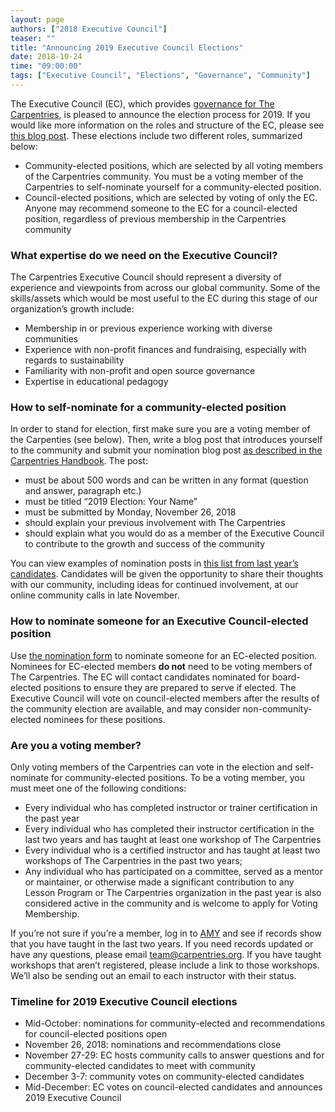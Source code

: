 ```yaml
---
layout: page
authors: ["2018 Executive Council"]
teaser: ""
title: "Announcing 2019 Executive Council Elections"
date: 2018-10-24
time: "09:00:00"
tags: ["Executive Council", "Elections", "Governance", "Community"]
---
```


The Executive Council (EC), which provides  [governance for The Carpentries](http://static.carpentries.org/governance/), is pleased to announce the election process for 2019. 
If you would like more information on the roles and structure of the EC, please see [this blog post](https://carpentries.org/blog/2018/09/executive-committee-structure/). These elections include two different
roles, summarized below:
- Community-elected positions, which are selected by all voting members of the Carpentries community. You must be a voting member of the
Carpentries to self-nominate yourself for a community-elected position.
- Council-elected positions, which are selected by voting of only the EC. Anyone may recommend someone to the EC for a council-elected 
position, regardless of previous membership in the Carpentries community

### What expertise do we need on the Executive Council?
The Carpentries Executive Council should represent a diversity of experience and viewpoints from across our global community. Some of the skills/assets which would be most useful to the EC during this stage of our organization’s growth include:
- Membership in or previous experience working with diverse communities
- Experience with non-profit finances and fundraising, especially with regards to sustainability
- Familiarity with non-profit and open source governance
- Expertise in educational pedagogy

### How to self-nominate for a community-elected position
In order to stand for election, first make sure you are a voting member of the Carpenties (see below). 
Then, write a blog post that introduces yourself to the community and submit your nomination blog post [as described in the Carpentries Handbook](https://docs.carpentries.org/topic_folders/communications/submit_blog_post.html). The post:
- must be about 500 words and can be written in any format (question and answer, paragraph etc.)
- must be titled “2019 Election: Your Name”
- must be submitted by Monday, November 26, 2018
- should explain your previous involvement with The Carpentries
- should explain what you would do as a member of the Executive Council to contribute to the growth and success of the community

You can view examples of nomination posts in [this list from last year’s candidates](https://software-carpentry.org/blog/2017/11/sc-candidates-2018.html). 
Candidates will be given the opportunity to share their thoughts with our community, including ideas for continued involvement, 
at our online community calls in late November.

### How to nominate someone for an Executive Council-elected position
Use [the nomination form](https://docs.google.com/forms/d/e/1FAIpQLSekjBS9pR0k2HO3VVfCk7sOiOHcJbruw6O6BJCr_pA8bwqgWQ/viewform) to nominate someone for an EC-elected position. Nominees for EC-elected members **do not** need to be voting 
members of The Carpentries. The EC will contact candidates nominated for board-elected positions to ensure they are prepared to serve 
if elected. The Executive Council will vote on council-elected members after the results of the community election are available, and 
may consider non-community-elected nominees for these positions. 

### Are you a voting member?  
Only voting members of the Carpentries can vote in the election and self-nominate for community-elected positions. 
To be a voting member, you must meet one of the following conditions:
- Every individual who has completed instructor or trainer certification in the past year
- Every individual who has completed their instructor certification in the last two years and has taught at least one workshop of The Carpentries
- Every individual who is a certified instructor and has taught at least two workshops of The Carpentries in the past two years;
- Any individual who has participated on a committee, served as a mentor or maintainer, or otherwise made a significant contribution to any Lesson Program or The Carpentries organization in the past year is also considered active in the community and is welcome to apply for Voting Membership.  

If you’re not sure if you’re a member, log in to [AMY](https://amy.software-carpentry.org/account/login/) and see if records show that you have taught in the last two years. If you need records updated or have any questions, please email team@carpentries.org. If you have taught workshops that aren’t registered, please include a link to those workshops. We’ll also be sending out an email to each instructor with their status.

### Timeline for 2019 Executive Council elections  
- Mid-October: nominations for community-elected and recommendations for council-elected positions open
- November 26, 2018: nominations and recommendations close
- November 27-29: EC hosts community calls to answer questions and for community-elected candidates to meet with community
- December 3-7: community votes on community-elected candidates
- Mid-December: EC votes on council-elected candidates and announces 2019 Executive Council





